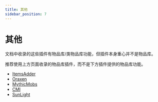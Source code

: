 ```yaml
---
title: 其他
sidebar_position: 7
---
```


# 其他

文档中收录的这些插件有物品库/类物品库功能，但插件本身重心并不是物品库。

推荐使用上方页面收录的物品库插件，而不是下方插件提供的物品库功能。

- [ItemsAdder](../../../maintenance/resourcepack/plugins/framework.md)
- [Oraxen](../../../maintenance/resourcepack/plugins/framework.md)
- [MythicMobs](../../other/MythicMobs.md)
- [CMI](../BasicPlugins/CMI/CMI.md)
- [SunLight](../BasicPlugins/SunLight/SunLight.md)

